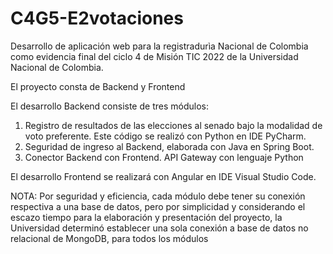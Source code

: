 # C4G5-E2votaciones
Desarrollo de aplicación web para la registradurìa Nacional de Colombia como evidencia final del ciclo 4 de Misión TIC 2022 
de la Universidad Nacional de Colombia.

El proyecto consta de Backend y Frontend

El desarrollo Backend consiste de tres módulos:

1. Registro de resultados de las elecciones al senado bajo la modalidad de voto preferente. Este código se realizó
con Python en IDE PyCharm.
2. Seguridad de ingreso al Backend, elaborada con Java en Spring Boot.
3. Conector Backend con Frontend. API Gateway con lenguaje Python

El desarrollo Frontend se realizará con Angular en IDE Visual Studio Code.

NOTA: Por seguridad y eficiencia, cada módulo debe tener su conexión respectiva  a una base de datos, pero por simplicidad 
y considerando el escazo tiempo para la elaboración y presentación del proyecto, la Universidad determinó establecer una sola
conexión a base de datos no relacional de MongoDB, para todos los módulos
